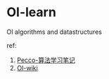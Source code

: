 # OI-learn
OI algorithms and datastructures

ref: 
1. [Pecco-算法学习笔记](https://zhuanlan.zhihu.com/p/105467597)
2. [OI-wiki](https://oi-wiki.org/)
